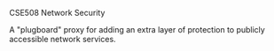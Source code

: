 CSE508 Network Security

A "plugboard" proxy for adding an extra layer of protection to publicly accessible network services.